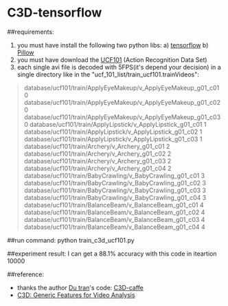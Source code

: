 # C3D-tensorflow

##requirements:

 1. you must have install the following two python libs:
 a) [tensorflow][1]
 b) [Pillow][2]
 2. you must have download the [UCF101][3] (Action Recognition Data Set)
 3. each single avi file is decoded with 5FPS(it's depend your decision) in a single directory
 like in the "ucf_101_list/train_ucf101.trainVideos":

> database/ucf101/train/ApplyEyeMakeup/v_ApplyEyeMakeup_g01_c01 0
 database/ucf101/train/ApplyEyeMakeup/v_ApplyEyeMakeup_g01_c02 0
 database/ucf101/train/ApplyEyeMakeup/v_ApplyEyeMakeup_g01_c03 0
 database/ucf101/train/ApplyLipstick/v_ApplyLipstick_g01_c01 1 
 database/ucf101/train/ApplyLipstick/v_ApplyLipstick_g01_c02 1 
 database/ucf101/train/ApplyLipstick/v_ApplyLipstick_g01_c03 1 
 database/ucf101/train/Archery/v_Archery_g01_c01 2 
 database/ucf101/train/Archery/v_Archery_g01_c02 2 
 database/ucf101/train/Archery/v_Archery_g01_c03 2 
 database/ucf101/train/Archery/v_Archery_g01_c04 2 
 database/ucf101/train/BabyCrawling/v_BabyCrawling_g01_c01 3 
 database/ucf101/train/BabyCrawling/v_BabyCrawling_g01_c02 3 
 database/ucf101/train/BabyCrawling/v_BabyCrawling_g01_c03 3
 database/ucf101/train/BabyCrawling/v_BabyCrawling_g01_c04 3 
 database/ucf101/train/BalanceBeam/v_BalanceBeam_g01_c01 4 
 database/ucf101/train/BalanceBeam/v_BalanceBeam_g01_c02 4 
 database/ucf101/train/BalanceBeam/v_BalanceBeam_g01_c03 4 
 database/ucf101/train/BalanceBeam/v_BalanceBeam_g01_c04 4

##run command:
python train_c3d_ucf101.py

##experiment result:
I can get a 88.1% accuracy with this code in iteartion 10000

##reference:

 - thanks the author [Du tran][4]'s code: [C3D-caffe][5]
 - [C3D: Generic Features for Video Analysis][6]


  [1]: https://www.tensorflow.org/
  [2]: http://pillow.readthedocs.io/en/3.1.x/reference/Image.html
  [3]: http://crcv.ucf.edu/data/UCF101.php
  [4]: https://github.com/dutran
  [5]: https://github.com/facebook/C3D
  [6]: http://vlg.cs.dartmouth.edu/c3d/